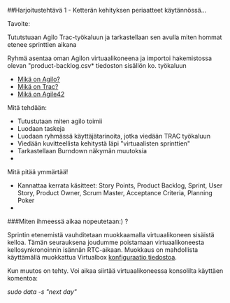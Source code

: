 ##Harjoitustehtävä 1 - Ketterän kehityksen periaatteet käytännössä...


Tavoite:

Tututstuaan Agilo Trac-työkaluun ja tarkastellaan sen avulla miten hommat etenee sprinttien aikana

Ryhmä asentaa oman Agilon virtuaalikoneena ja importoi hakemistossa olevan "product-backlog.csv* tiedoston sisällön
ko. työkaluun

* [Mikä on Agilo?](http://www.agilofortrac.com/)
* [Mikä on Trac?](https://trac.edgewall.org/)
* [Mikä on Agile42](http://www.agile42.com/en/agile-info-center/)


Mitä tehdään:

* Tutustutaan miten agilo toimii
* Luodaan taskeja
* Luodaan ryhmässä käyttäjätarinoita, jotka viedään TRAC työkaluun
* Viedään kuvitteellista kehitystä läpi "virtuaalisten sprinttien"
* Tarkastellaan Burndown näkymän muutoksia
* 

Mitä pitää ymmärtää!

* Kannattaa kerrata käsitteet: Story Points, Product Backlog, Sprint, User Story, Product Owner, Scrum Master, Acceptance Criteria, Planning Poker
* 


###Miten ihmeessä aikaa nopeutetaan:) ?

Sprintin etenemistä vauhditetaan muokkaamalla virtuaalikoneen sisäistä kelloa. Tämän seurauksena joudumme poistamaan virtuaalikoneesta kellosynkronoinnin isännän RTC-aikaan. Muokkaus on mahdollista käyttämällä muokkattua Virtualbox [konfiguraatio tiedostoa](https://github.com/JAMK-IT/IIO12110-ohjelmistotuotannon_kaytannot/blob/master/HT1/agilo-appliance-debian-8.5.0-amd64.vbox).

Kun muutos on tehty. Voi aikaa siirtää virtuaalikoneessa konsolilta käyttäen komentoa: 

_sudo data -s "next day"_

















